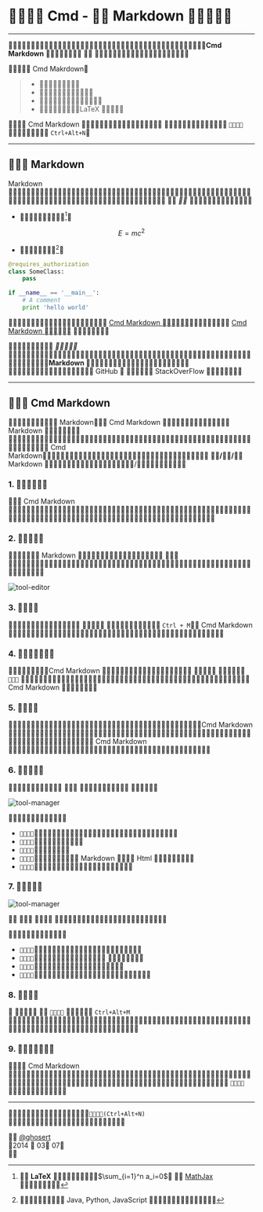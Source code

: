 #  Cmd -  Markdown 

------

**Cmd Markdown**   

 Cmd Makrdown

> * 
> * 
> * 
> * LaTeX 

 Cmd Markdown  **** ``  `Ctrl+Alt+N`

------

##  Markdown

Markdown ****  ** 

* [^LaTeX]

$$E=mc^2$$

* [^code]

```python
@requires_authorization
class SomeClass:
    pass

if __name__ == '__main__':
    # A comment
    print 'hello world'
```

 [Cmd Markdown ][1] [Cmd Markdown ][2] 

 ** **Markdown **  GitHub   StackOverFlow 

---

##  Cmd Markdown

 Markdown Cmd Markdown  Markdown   Cmd Markdown **//** Markdown /

### 1. 

 Cmd Markdown ********

### 2. 

 Markdown  **** 

![tool-editor](https://www.zybuluo.com/static/img/toolbar-editor.png)

### 3. 

 ****  `Ctrl + M` Cmd Markdown 

### 4. 

Cmd Markdown  ****  ``  Cmd Markdown 

### 5. 

Cmd Markdown  Cmd Markdown 

### 6. 

 ****  ****

![tool-manager](https://www.zybuluo.com/static/img/toolbar-manager-2.png)



* ``
* ``
* ``
* `` Markdown  Html 
* ``

### 7. 

![tool-manager](https://www.zybuluo.com/static/img/toolbar-reader-2.png)

 ****  ****



* ``
* `` ****
* ``
* ``

### 8. 

 ****  ``  `Ctrl+Alt+M` 

### 9. 

 Cmd Markdown  `` 

------

`(Ctrl+Alt+N)` 

 [@ghosert][3]     
 2014  03 07    


[^LaTeX]:  **LaTeX** $\sum_{i=1}^n a_i=0$  [MathJax][4] 

[^code]:  Java, Python, JavaScript ****

[1]: https://www.zybuluo.com/mdeditor?url=https://www.zybuluo.com/static/editor/md-help.markdown
[2]: https://www.zybuluo.com/mdeditor?url=https://www.zybuluo.com/static/editor/md-help.markdown#cmd-markdown-
[3]: http://weibo.com/ghosert
[4]: http://meta.math.stackexchange.com/questions/5020/mathjax-basic-tutorial-and-quick-reference


